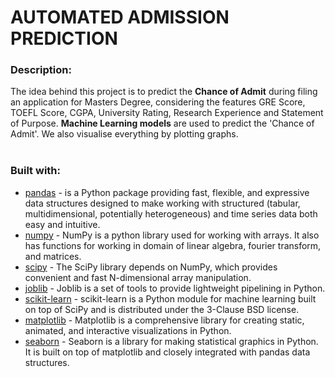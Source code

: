 # AUTOMATED ADMISSION PREDICTION
### Description:
The idea behind this project is to predict the **Chance of Admit** during filing an application for Masters Degree, considering the features GRE Score, TOEFL Score, CGPA, University Rating, Research Experience and Statement of Purpose. **Machine Learning models** are used to predict the 'Chance of Admit'. We also visualise everything by plotting graphs.</br></br>
### Built with:
* [pandas](https://pypi.org/project/pandas/) - is a Python package providing fast, flexible, and expressive data structures designed to make working with structured (tabular, multidimensional, potentially heterogeneous) and time series data both easy and intuitive. </br>
* [numpy](https://pypi.org/project/numpy/) - NumPy is a python library used for working with arrays. It also has functions for working in domain of linear algebra, fourier transform, and matrices.</br>
* [scipy](https://pypi.org/project/scipy/) - The SciPy library depends on NumPy, which provides convenient and fast N-dimensional array manipulation.</br>
* [joblib](https://pypi.org/project/joblib/) - Joblib is a set of tools to provide lightweight pipelining in Python. </br>
* [scikit-learn](https://pypi.org/project/scikit-learn/) - scikit-learn is a Python module for machine learning built on top of SciPy and is distributed under the 3-Clause BSD license.</br>
* [matplotlib](https://pypi.org/project/matplotlib/) - Matplotlib is a comprehensive library for creating static, animated, and interactive visualizations in Python.</br>
* [seaborn](https://pypi.org/project/seaborn/) - Seaborn is a library for making statistical graphics in Python. It is built on top of matplotlib and closely integrated with pandas data structures.</br>
